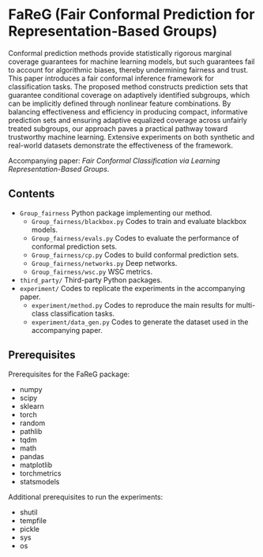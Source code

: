 # FaReG (Fair Conformal Prediction for Representation-Based Groups)
Conformal prediction methods provide statistically rigorous marginal coverage guarantees for machine learning models, but such guarantees fail to account for algorithmic biases, thereby undermining fairness and trust. This paper introduces a fair conformal inference framework for classification tasks. The proposed method constructs prediction sets that guarantee conditional coverage on adaptively identified subgroups, which can be implicitly defined through nonlinear feature combinations. By balancing effectiveness and efficiency in producing compact, informative prediction sets and ensuring adaptive equalized coverage across unfairly treated subgroups, our approach paves a practical pathway toward trustworthy machine learning. Extensive experiments on both synthetic and real-world datasets demonstrate the effectiveness of the framework.

Accompanying paper: *Fair Conformal Classification via Learning Representation-Based Groups*.


## Contents

 - `Group_fairness` Python package implementing our method.
    - `Group_fairness/blackbox.py` Codes to train and evaluate blackbox models.
    - `Group_fairness/evals.py` Codes to evaluate the performance of conformal prediction sets.
    - `Group_fairness/cp.py` Codes to build conformal prediction sets. 
    - `Group_fairness/networks.py` Deep networks.
    - `Group_fairness/wsc.py` WSC metrics.
 - `third_party/` Third-party Python packages.
 - `experiment/` Codes to replicate the experiments in the accompanying paper.
    - `experiment/method.py` Codes to reproduce the main results for multi-class classification tasks.
    - `experiment/data_gen.py` Codes to generate the dataset used in the accompanying paper.  


    
## Prerequisites

Prerequisites for the FaReG package:
 - numpy
 - scipy
 - sklearn
 - torch
 - random
 - pathlib
 - tqdm
 - math
 - pandas
 - matplotlib
 - torchmetrics
 - statsmodels

Additional prerequisites to run the experiments:
 - shutil
 - tempfile
 - pickle
 - sys
 - os
